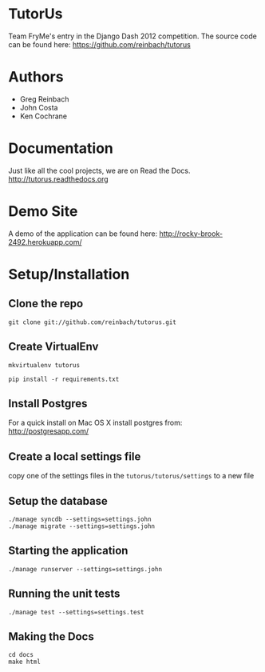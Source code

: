 TutorUs
=======

Team FryMe's entry in the Django Dash 2012 competition.  The source code can be found here: https://github.com/reinbach/tutorus

Authors
=======
- Greg Reinbach
- John Costa
- Ken Cochrane

Documentation
=============
Just like all the cool projects, we are on Read the Docs. http://tutorus.readthedocs.org


Demo Site
=========

A demo of the application can be found here: http://rocky-brook-2492.herokuapp.com/

Setup/Installation
==================

Clone the repo
--------------

    git clone git://github.com/reinbach/tutorus.git

Create VirtualEnv
-----------------

    mkvirtualenv tutorus

    pip install -r requirements.txt

Install Postgres
----------------

For a quick install on Mac OS X install postgres from: http://postgresapp.com/

Create a local settings file
----------------------------

copy one of the settings files in the `tutorus/tutorus/settings` to a new file

Setup the database
------------------

    ./manage syncdb --settings=settings.john
    ./manage migrate --settings=settings.john


Starting the application
------------------------

    ./manage runserver --settings=settings.john

Running the unit tests
----------------------

    ./manage test --settings=settings.test
    
Making the Docs
---------------
    
    cd docs
    make html